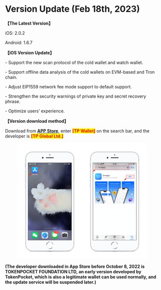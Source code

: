 # Version Update (Feb 18th, 2023)

**【The Latest Version】**

iOS: 2.0.2

Android: 1.6.7



**【iOS Version Update】**

\- Support the new scan protocol of the cold wallet and watch wallet.

\- Support offline data analysis of the cold wallets on EVM-based and Tron chain.

\- Adjust EIP1559 network fee mode support to default support.

\- Strengthen the security warnings of private key and secret recovery phrase.

\- Optimize users’ experience.



**【Version download method】‌**

&#x20; Download from [**APP Store**](https://apps.apple.com/hk/app/tp-global-wallet/id6444625622), enter <mark style="color:red;">**\[TP Wallet]**</mark> on the search bar, and the developer is <mark style="color:red;">**\[TP Global Ltd.]**</mark>

<figure><img src="../../.gitbook/assets/image (1).png" alt=""><figcaption></figcaption></figure>

**(The developer downloaded in App Store before October 8, 2022 is TOKENPOCKET FOUNDATION LTD, an early version developed by TokenPocket, which is also a legitimate wallet can be used normally, and the update service will be suspended later.)**
